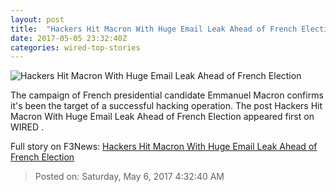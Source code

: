 ```yaml
---
layout: post
title:  "Hackers Hit Macron With Huge Email Leak Ahead of French Election"
date: 2017-05-05 23:32:40Z
categories: wired-top-stories
---
```


![Hackers Hit Macron With Huge Email Leak Ahead of French Election](https://www.wired.com/wp-content/uploads/2017/05/Emmanuel-h_8.01854061-1200x630-e1494025852783.jpg)

The campaign of French presidential candidate Emmanuel Macron confirms it's been the target of a successful hacking operation. The post Hackers Hit Macron With Huge Email Leak Ahead of French Election appeared first on WIRED .


Full story on F3News: [Hackers Hit Macron With Huge Email Leak Ahead of French Election](http://www.f3nws.com/n/Xjx2HE)

> Posted on: Saturday, May 6, 2017 4:32:40 AM
